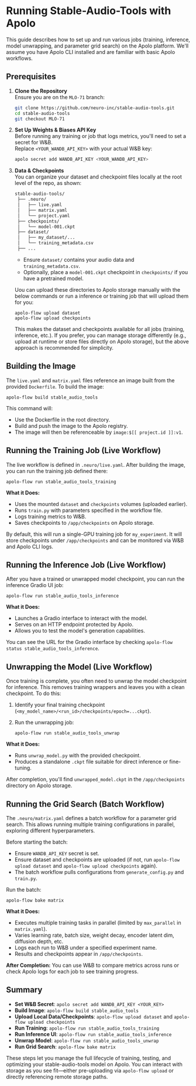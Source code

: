 # Running Stable-Audio-Tools with Apolo

This guide describes how to set up and run various jobs (training, inference, model unwrapping, and parameter grid search) on the Apolo platform. We'll assume you have Apolo CLI installed and are familiar with basic Apolo workflows.

## Prerequisites

1. **Clone the Repository**  
   Ensure you are on the `MLO-71` branch:
   ```bash
   git clone https://github.com/neuro-inc/stable-audio-tools.git
   cd stable-audio-tools
   git checkout MLO-71
   ```
2.  **Set Up Weights & Biases API Key**  
    Before running any training or job that logs metrics, you'll need to set a secret for W&B.  
    Replace `<YOUR_WANDB_API_KEY>` with your actual W&B key:
    
    ```bash
    apolo secret add WANDB_API_KEY <YOUR_WANDB_API_KEY>
    ```
    
3.  **Data & Checkpoints**  
    You can organize your dataset and checkpoint files locally at the root level of the repo, as shown:
    
    ```bash
    stable-audio-tools/ 
     ├── .neuro/ 
     │   ├── live.yaml 
     │   ├── matrix.yaml 
     │   └── project.yaml 
     ├── checkpoints/ 
     │   └── model-001.ckpt 
     ├── dataset/ 
     │   ├── my_dataset/... 
     │   └── training_metadata.csv 
     ├── ...
    ```

    *   Ensure `dataset/` contains your audio data and `training_metadata.csv`.
    *   Optionally, place a `model-001.ckpt` checkpoint in `checkpoints/` if you have a pretrained model.
    
    Uou can upload these directories to Apolo storage manually with the below commands or run a inference or training job that will upload them for you:
    
    ```
    apolo-flow upload dataset 
    apolo-flow upload checkpoints
    ```
    
    This makes the dataset and checkpoints available for all jobs (training, inference, etc.). If you prefer, you can manage storage differently (e.g., upload at runtime or store files directly on Apolo storage), but the above approach is recommended for simplicity.
    

Building the Image
------------------

The `live.yaml` and `matrix.yaml` files reference an image built from the provided `Dockerfile`. To build the image:

```
apolo-flow build stable_audio_tools
```

This command will:

*   Use the Dockerfile in the root directory.
*   Build and push the image to the Apolo registry.
*   The image will then be referenceable by `image:$[[ project.id ]]:v1`.

Running the Training Job (Live Workflow)
----------------------------------------

The live workflow is defined in `.neuro/live.yaml`. After building the image, you can run the training job defined there:

```
apolo-flow run stable_audio_tools_training
```

**What it Does:**

*   Uses the mounted `dataset` and `checkpoints` volumes (uploaded earlier).
*   Runs `train.py` with parameters specified in the workflow file.
*   Logs training metrics to W&B.
*   Saves checkpoints to `/app/checkpoints` on Apolo storage.

By default, this will run a single-GPU training job for `my_experiment`. It will store checkpoints under `/app/checkpoints` and can be monitored via W&B and Apolo CLI logs.

Running the Inference Job (Live Workflow)
-----------------------------------------

After you have a trained or unwrapped model checkpoint, you can run the inference Gradio UI job:

```
apolo-flow run stable_audio_tools_inference
```

**What it Does:**

*   Launches a Gradio interface to interact with the model.
*   Serves on an HTTP endpoint protected by Apolo.
*   Allows you to test the model's generation capabilities.

You can see the URL for the Gradio interface by checking `apolo-flow status stable_audio_tools_inference`.

Unwrapping the Model (Live Workflow)
------------------------------------

Once training is complete, you often need to unwrap the model checkpoint for inference. This removes training wrappers and leaves you with a clean checkpoint. To do this:

1.  Identify your final training checkpoint (`<my_model_name>/<run_id>/checkpoints/epoch=...ckpt`).
2.  Run the unwrapping job:
    
    
    ```
    apolo-flow run stable_audio_tools_unwrap
    ```
    

**What it Does:**

*   Runs `unwrap_model.py` with the provided checkpoint.
*   Produces a standalone `.ckpt` file suitable for direct inference or fine-tuning.

After completion, you'll find `unwrapped_model.ckpt` in the `/app/checkpoints` directory on Apolo storage.

Running the Grid Search (Batch Workflow)
----------------------------------------

The `.neuro/matrix.yaml` defines a batch workflow for a parameter grid search. This allows running multiple training configurations in parallel, exploring different hyperparameters.

Before starting the batch:

*   Ensure `WANDB_API_KEY` secret is set.
*   Ensure dataset and checkpoints are uploaded (if not, run `apolo-flow upload dataset` and `apolo-flow upload checkpoints` again).
*   The batch workflow pulls configurations from `generate_config.py` and `train.py`.

Run the batch:

```
apolo-flow bake matrix
```

**What it Does:**

*   Executes multiple training tasks in parallel (limited by `max_parallel` in `matrix.yaml`).
*   Varies learning rate, batch size, weight decay, encoder latent dim, diffusion depth, etc.
*   Logs each run to W&B under a specified experiment name.
*   Results and checkpoints appear in `/app/checkpoints`.

**After Completion:** You can use W&B to compare metrics across runs or check Apolo logs for each job to see training progress.

Summary
-------

*   **Set W&B Secret**: `apolo secret add WANDB_API_KEY <YOUR_KEY>`
*   **Build Image**: `apolo-flow build stable_audio_tools`
*   **Upload Local Data/Checkpoints**: `apolo-flow upload dataset` and `apolo-flow upload checkpoints`
*   **Run Training**: `apolo-flow run stable_audio_tools_training`
*   **Run Inference UI**: `apolo-flow run stable_audio_tools_inference`
*   **Unwrap Model**: `apolo-flow run stable_audio_tools_unwrap`
*   **Run Grid Search**: `apolo-flow bake matrix`

These steps let you manage the full lifecycle of training, testing, and optimizing your stable-audio-tools model on Apolo. You can interact with storage as you see fit—either pre-uploading via `apolo-flow upload` or directly referencing remote storage paths.
